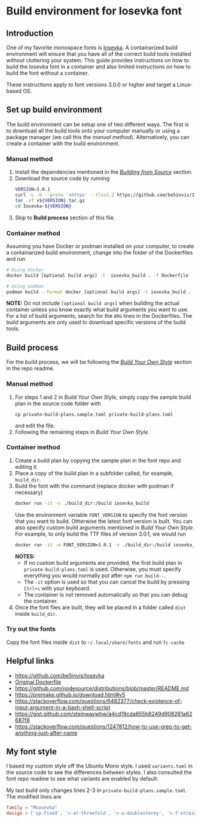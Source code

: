 # Build environment for Iosevka font

## Introduction

One of my favorite monospace fonts is
[Iosevka](https://github.com/be5invis/Iosevka). A containarized build
environment will ensure that you have all of the correct build tools installed
without cluttering your system. This guide provides instructions on how to
build the Iosevka font in a container and also limited instructions on how
to build the font without a container.

These instructions apply to font versions 3.0.0 or higher and target a
Linux-based OS.

## Set up build environment

The build environment can be setup one of two different ways. The first is to
download all the build tools onto your computer manually or using a package
manager (we call this the *manual method*). Alternatively, you can create a
container with the build environment.

### Manual method

1. Install the dependencies mentioned in the [*Building from
   Source*](https://github.com/be5invis/Iosevka#building-from-source) section.
2. Download the source code by running
    ```sh
    VERSION=3.0.1
    curl -L -O --proto '=https' --tlsv1.2 https://github.com/be5invis/Iosevka/archive/v${VERSION}.tar.gz
    tar -xf v${VERSION}.tar.gz
    cd Iosevka-${VERSION}
    ```
3. Skip to **Build process** section of this file.

### Container method

Assuming you have Docker or podman installed on your computer, to create a
containarized build environment, change into the folder of the Dockerfiles and
run
```sh
# Using docker
docker build [optional build args] -t  iosevka_build . -f Dockerfile

# Using podman
podman build --format docker [optional build args] -t iosevka_build . -f Dockerfile
```

**NOTE:** Do not include `[optional build args]` when building the actual
container unless you know exactly what build arguments you want to use. For a
list of build arguments, search for the `ARG` lines in the Dockerfiles. The
build arguments are only used to download specific versions of the build
tools.

## Build process

For the build process, we will be following the [*Build Your Own
Style*](https://github.com/be5invis/Iosevka#build-your-own-style) section in
the repo readme.

### Manual method

1. For steps 1 and 2 in *Build Your Own Style*, simply copy the sample build
   plan in the source code folder with
    ```
    cp private-build-plans.sample.toml private-build-plans.toml
    ```
   and edit the file.
1. Following the remaining steps in *Build Your Own Style*.

### Container method

1. Create a build plan by copying the sample plan in the font repo and editing
   it.
1. Place a copy of the build plan in a subfolder called, for example,
   `build_dir`.
1. Build the font with the command (replace docker with podman if necessary)
    ```sh
    docker run -it -v ./build_dir:/build iosevka_build
    ```
    Use the environment variable `FONT_VERSION` to specify the font version
    that you want to build. Otherwise the latest font version is built. You
    can also specify custom build arguments mentioned in *Build Your Own
    Style*. For example, to only build the TTF files of version 3.0.1, we
    would run
    ```sh
    docker run -it -e FONT_VERSION=3.0.1 -v ./build_dir:/build iosevka_build ttf::iosevka-custom
    ```
    **NOTES:**
    - If no custom build arguments are provided, the first build plan in
      `private-build-plans.toml` is used. Otherwise, you must specify
      everything you would normally put after `npm run build--`.
    - The `-it` option is used so that you can cancel the build by pressing `Ctrl+c` with your keyboard.
    - The container is not removed automatically so that you can debug the
      container.
1. Once the font files are built, they will be placed in a folder called
   `dist` inside `build_dir`.

### Try out the fonts

Copy the font files inside `dist` to `~/.local/share/fonts` and run `fc-cache`

## Helpful links

- https://github.com/be5invis/Iosevka
- [Original Dockerfile](https://gist.github.com/tasuten/0431d8af3e7b5ad5bc5347ce2d7045d7)
- https://github.com/nodesource/distributions/blob/master/README.md
- https://premake.github.io/download.html#v5
- https://stackoverflow.com/questions/6482377/check-existence-of-input-argument-in-a-bash-shell-script
- https://gist.github.com/steinwaywhw/a4cd19cda655b8249d908261a62687f8
- https://stackoverflow.com/questions/1247812/how-to-use-grep-to-get-anything-just-after-name

## My font style

I based my custom style off the Ubuntu Mono style. I used `variants.toml` in
the source code to see the differences between styles. I also consulted the
font repo readme to see what variants are enabled by default.

My last build only changes lines 2-3 in `private-build-plans.sample.toml`. The
modified lines are

```toml
family = "Miosevka"
design = ['sp-fixed', 'v-at-threefold', 'v-a-doublestorey', 'v-f-straight', 'v-i-italic', 'v-l-italic', 'v-m-shortleg', 'v-y-straight', 'v-brace-straight', 'v-one-base-serif', 'v-numbersign-slanted']
```
